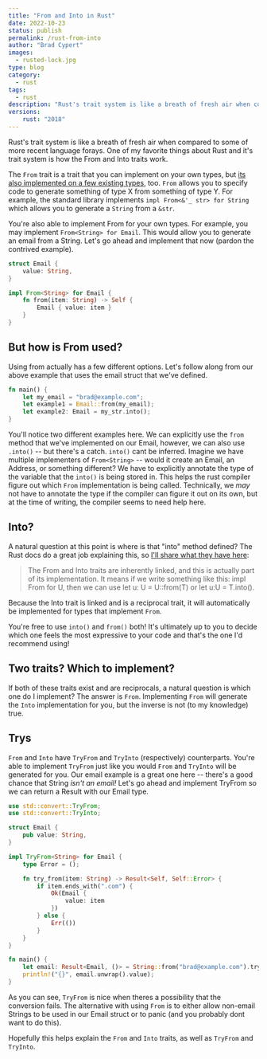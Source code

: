 ```yaml
---
title: "From and Into in Rust"
date: 2022-10-23
status: publish
permalink: /rust-from-into
author: "Brad Cypert"
images:
  - rusted-lock.jpg
type: blog
category:
  - rust
tags:
  - rust
description: "Rust's trait system is like a breath of fresh air when compared to some of more recent language forays. One of my favorite things about Rust and it's trait system is how the From and Into traits work."
versions:
    rust: "2018"
---
```


Rust's trait system is like a breath of fresh air when compared to some of more recent language forays. One of my favorite things about Rust and it's trait system is how the From and Into traits work.

The `From` trait is a trait that you can implement on your own types, but [its also implemented on a few existing types](https://doc.rust-lang.org/stable/std/convert/trait.From.html#implementors), too. `From` allows you to specify code to generate something of type X from something of type Y. For example, the standard library implements `impl From<&'_ str> for String` which allows you to generate a `String` from a `&str`.

You're also able to implement From for your own types. For example, you may implement `From<String> for Email`. This would allow you to generate an email from a String.  Let's go ahead and implement that now (pardon the contrived example).

```rust
struct Email {
    value: String,
}

impl From<String> for Email {
    fn from(item: String) -> Self {
        Email { value: item }
    }
}
```

## But how is From used?

Using from actually has a few different options. Let's follow along from our above example that uses the email struct that we've defined.

```rust
fn main() {
    let my_email = "brad@example.com";
    let example1 = Email::from(my_email);
    let example2: Email = my_str.into();
}
```

You'll notice two different examples here. We can explicitly use the `from` method that we've implemented on our Email, however, we can also use `.into()` -- but there's a catch. `into()` cant be inferred. Imagine we have multiple implementers of `From<String>` -- would it create an Email, an Address, or something different? We have to explicitly annotate the type of the variable that the `into()` is being stored in. This helps the rust compiler figure out which `From` implementation is being called. Technically, we _may_ not have to annotate the type if the compiler can figure it out on its own, but at the time of writing, the compiler seems to need help here.

## Into?

A natural question at this point is where is that "into" method defined? The Rust docs do a great job explaining this, so [I'll share what they have here](https://practice.rs/type-conversions/from-into.html):

> The From and Into traits are inherently linked, and this is actually part of its implementation. It means if we write something like this: impl From<T> for U, then we can use let u: U = U::from(T) or let u:U = T.into().

Because the Into trait is linked and is a reciprocal trait, it will automatically be implemented for types that implement `From`.

You're free to use `into()` and `from()` both! It's ultimately up to you to decide which one feels the most expressive to your code and that's the one I'd recommend using!

## Two traits? Which to implement?

If both of these traits exist and are reciprocals, a natural question is which one do I implement? The answer is `From`. Implementing `From` will generate the `Into` implementation for you, but the inverse is not (to my knowledge) true.

## Trys

`From` and `Into` have `TryFrom` and `TryInto` (respectively) counterparts. You're able to implement `TryFrom` just like you would `From` and `TryInto` will be generated for you. Our email example is a great one here -- there's a good chance that String _isn't an email!_ Let's go ahead and implement TryFrom so we can return a Result with our Email type.

```rust
use std::convert::TryFrom;
use std::convert::TryInto;

struct Email {
    pub value: String,
}

impl TryFrom<String> for Email {
    type Error = ();

    fn try_from(item: String) -> Result<Self, Self::Error> {
        if item.ends_with(".com") {
            Ok(Email {
                value: item
            })
        } else {
            Err(())
        }
    }
}

fn main() {
    let email: Result<Email, ()> = String::from("brad@example.com").try_into();
    println!("{}", email.unwrap().value);
}
```

As you can see, `TryFrom` is nice when theres a possibility that the conversion fails. The alternative with using `From` is to either allow non-email Strings to be used in our Email struct or to panic (and you probably dont want to do this).

Hopefully this helps explain the `From` and `Into` traits, as well as `TryFrom` and `TryInto`.